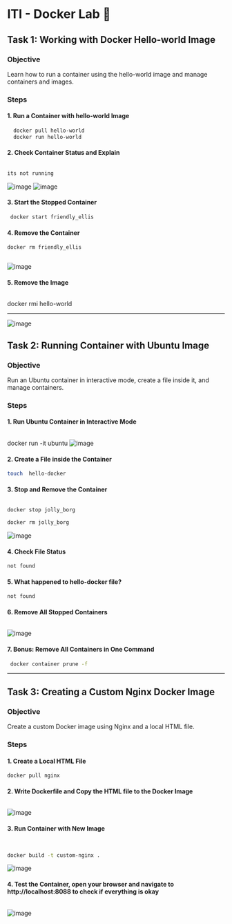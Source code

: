 # ITI - Docker Lab 🐋

## Task 1: Working with Docker Hello-world Image
### Objective
Learn how to run a container using the hello-world image and manage containers and images.

### Steps
#### 1. Run a Container with hello-world Image
```bash
  docker pull hello-world
  docker run hello-world

```
#### 2. Check Container Status and Explain
```bash

its not running

```
![image](https://github.com/mennazm/docker-lab-day-1/assets/91394925/d007f836-529f-41fd-8342-b92fbe9adf01)
![image](https://github.com/mennazm/docker-lab-day-1/assets/91394925/0c15e915-3946-40ea-97bc-1efedf575030)

#### 3. Start the Stopped Container
```bash
 docker start friendly_ellis
```
#### 4. Remove the Container
```bash
docker rm friendly_ellis



```
![image](https://github.com/mennazm/docker-lab-day-1/assets/91394925/80dd649a-1477-4a99-8bab-ce7fdcbc1512.)
#### 5. Remove the Image
```bash
```
docker rmi hello-world


---
![image](https://github.com/mennazm/docker-lab-day-1/assets/91394925/377d952b-9ed1-4529-b281-b2ee28c16cdd)
## Task 2: Running Container with Ubuntu Image
### Objective
Run an Ubuntu container in interactive mode, create a file inside it, and manage containers.

### Steps
#### 1. Run Ubuntu Container in Interactive Mode
```bash
```
docker run -it ubuntu
![image](https://github.com/mennazm/docker-lab-day-1/assets/91394925/6d593303-1275-4567-98e2-68d2a61f6e7c)
#### 2. Create a File inside the Container
```bash
touch  hello-docker 
```
#### 3. Stop and Remove the Container
```bash

docker stop jolly_borg

docker rm jolly_borg
```
![image](https://github.com/mennazm/docker-lab-day-1/assets/91394925/96e7bcf8-5943-4c9c-bd0e-5a5414ca3ef7)
#### 4. Check File Status
```bash
not found
```
#### 5. What happened to hello-docker file?
```bash
not found
```
#### 6. Remove All Stopped Containers
```bash

```
![image](https://github.com/mennazm/docker-lab-day-1/assets/91394925/2bd1b3dc-755f-4fd0-b5b2-71343ba6c65c)

#### 7. Bonus: Remove All Containers in One Command
```bash
 docker container prune -f
```

---
## Task 3: Creating a Custom Nginx Docker Image
### Objective
Create a custom Docker image using Nginx and a local HTML file.

### Steps
#### 1. Create a Local HTML File
```bash
docker pull nginx


```
#### 2. Write Dockerfile and Copy the HTML file to the Docker Image
```bash


```
![image](https://github.com/mennazm/docker-lab-day-1/assets/91394925/4e85ae42-a27f-43ff-94a1-6f2b31df03ff)
#### 3. Run Container with New Image
```bash


docker build -t custom-nginx .
```
![image](https://github.com/mennazm/docker-lab-day-1/assets/91394925/57beff08-4c20-4236-8c57-7fb3a9c0413a)

#### 4. Test the Container, open your browser and navigate to http://localhost:8088 to check if everything is okay
```bash

```
![image](https://github.com/mennazm/docker-lab-day-1/assets/91394925/130a901d-e651-4554-a028-9673dd6c1df6)

